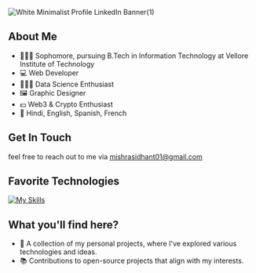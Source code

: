 ![White Minimalist Profile LinkedIn Banner(1)](https://github.com/SidhantCodes/SidhantCodes/assets/127239653/67202ab1-f05a-4b16-8f40-1c41d96f07fb)

## About Me
- 🧑🏼‍🎓 Sophomore, pursuing B.Tech in Information Technology at Vellore Institute of Technology
- 💻 Web Developer
- 👨🏼‍💻 Data Science Enthusiast
- 🖼️ Graphic Designer
- 💵 Web3 & Crypto Enthusiast
- 📒 Hindi, English, Spanish, French
## Get In Touch

feel free to reach out to me via mishrasidhant01@gmail.com 

## Favorite Technologies

[![My Skills](https://skillicons.dev/icons?i=py,c,cpp,java,html,css,javascript,bootstrap,tailwind,react,angular,nextjs,nodejs,git,docker,figma,mysql,r,anaconda,flask,django,powershell,ps,ai)](https://skillicons.dev)

## What you'll find here?
- 🌱 A collection of my personal projects, where I've explored various technologies and ideas.
- 📚 Contributions to open-source projects that align with my interests.

